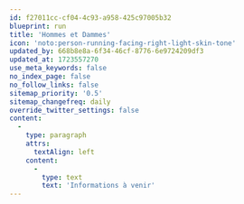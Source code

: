 ```yaml
---
id: f27011cc-cf04-4c93-a958-425c97005b32
blueprint: run
title: 'Hommes et Dammes'
icon: 'noto:person-running-facing-right-light-skin-tone'
updated_by: 668b8e8a-6f34-46cf-8776-6e9724209df3
updated_at: 1723557270
use_meta_keywords: false
no_index_page: false
no_follow_links: false
sitemap_priority: '0.5'
sitemap_changefreq: daily
override_twitter_settings: false
content:
  -
    type: paragraph
    attrs:
      textAlign: left
    content:
      -
        type: text
        text: 'Informations à venir'
---
```


